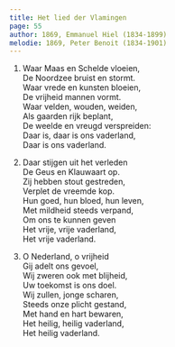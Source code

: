 ```yaml
---
title: Het lied der Vlamingen
page: 55
author: 1869, Emmanuel Hiel (1834-1899)
melodie: 1869, Peter Benoit (1834-1901)
---  
```


1. Waar Maas en Schelde vloeien,  
De Noordzee bruist en stormt.  
Waar vrede en kunsten bloeien,  
De vrijheid mannen vormt.  
Waar velden, wouden, weiden,  
Als gaarden rijk beplant,  
De weelde en vreugd verspreiden:  
Daar is, daar is ons vaderland,  
Daar is ons vaderland.  


2. Daar stijgen uit het verleden  
De Geus en Klauwaart op.  
Zij hebben stout gestreden,  
Verplet de vreemde kop.  
Hun goed, hun bloed, hun leven,  
Met mildheid steeds verpand,  
Om ons te kunnen geven  
Het vrije, vrije vaderland,  
Het vrije vaderland.  


3. O Nederland, o vrijheid  
Gij adelt ons gevoel,  
Wij zweren ook met blijheid,  
Uw toekomst is ons doel.  
Wij zullen, jonge scharen,  
Steeds onze plicht gestand,  
Met hand en hart bewaren,  
Het heilig, heilig vaderland,  
Het heilig vaderland.  
